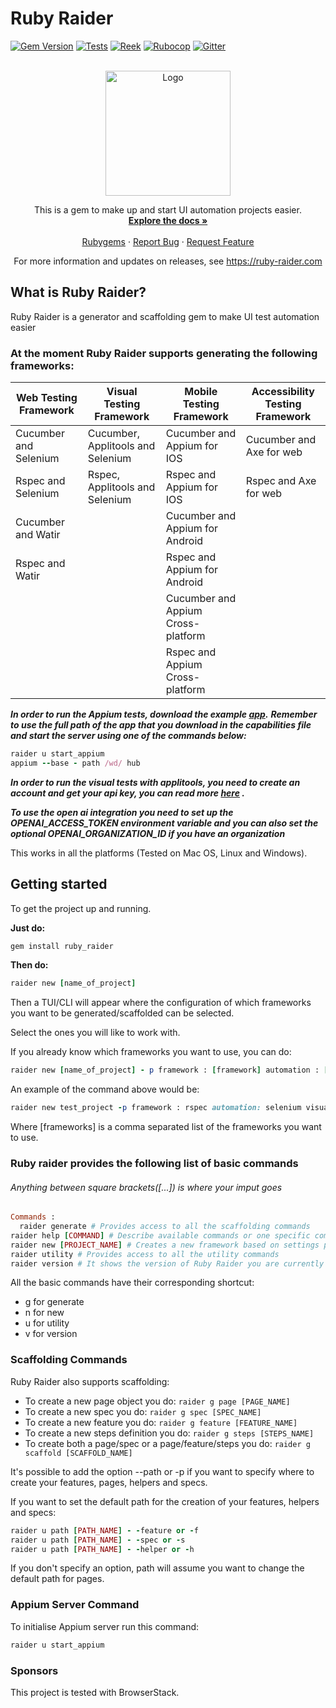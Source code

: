 # Ruby Raider

[![Gem Version](https://badge.fury.io/rb/ruby_raider.svg)](https://badge.fury.io/rb/ruby_raider)
[![Tests](https://github.com/RubyRaider/ruby_raider/actions/workflows/integration.yml/badge.svg)](https://github.com/RubyRaider/ruby_raider/actions/workflows/integration.yml)
[![Reek](https://github.com/RubyRaider/ruby_raider/actions/workflows/reek.yml/badge.svg)](https://github.com/RubyRaider/ruby_raider/actions/workflows/reek.yml)
[![Rubocop](https://github.com/RubyRaider/ruby_raider/actions/workflows/rubocop.yml/badge.svg)](https://github.com/RubyRaider/ruby_raider/actions/workflows/rubocop.yml)
[![Gitter](https://badges.gitter.im/RubyRaider/community.svg)](https://gitter.im/RubyRaider/community?utm_source=badge&utm_medium=badge&utm_campaign=pr-badge)

<!-- PROJECT LOGO -->
<br />
<div align="center">
   <a href="https://github.com/RubyRaider/ruby_raider">
   <img src="https://ruby-raider.com/wp-content/uploads/2022/05/logo-160x160.png?w=890" alt="Logo" style="width:200px;">
   </a>
   <p align="center">
      This is a gem to make up and start UI automation projects easier.
      <br />
      <a href="https://github.com/RubyRaider/ruby_raider#getting-started"><strong>Explore the docs »</strong></a>
      <br />
      <br />
      <a href="https://rubygems.org/gems/ruby_raider">Rubygems</a>
      ·
      <a href="https://github.com/RubyRaider/ruby_raider/issues">Report Bug</a>
      ·
      <a href="https://github.com/RubyRaider/ruby_raider/issues">Request Feature</a>
   </p>
   <p align="center"> For more information and updates on releases, see <a href="https://ruby-raider.com">https://ruby-raider.com</a></p>
</div>

## What is Ruby Raider?

Ruby Raider is a generator and scaffolding gem to make UI test automation easier

### At the moment Ruby Raider supports generating the following frameworks:

| Web Testing Framework | Visual Testing Framework          | Mobile Testing Framework           | Accessibility Testing Framework |
|-----------------------|-----------------------------------|------------------------------------|---------------------------------|
| Cucumber and Selenium | Cucumber, Applitools and Selenium | Cucumber and Appium for IOS        | Cucumber and Axe for web        |
| Rspec and Selenium    | Rspec, Applitools and Selenium    | Rspec and Appium for IOS           | Rspec and Axe for web           |
| Cucumber and Watir    |                                   | Cucumber and Appium for Android    |                                 |
| Rspec and Watir       |                                   | Rspec and Appium for Android       |                                 |
|                       |                                   | Cucumber and Appium Cross-platform |                                 |
|                       |                                   | Rspec and Appium Cross-platform    |                                 |

***In order to run the Appium tests, download the example [app](https://github.com/saucelabs/my-demo-app-rn).***
***Remember to use the full path of the app that you download in the capabilities file and start the server using one of
the commands below:***

```ruby
raider u start_appium
appium --base - path /wd/ hub  
```

***In order to run the visual tests with applitools, you need to create an account and get your api key, you can read
more [here](https://applitools.com/docs/topics/overview/obtain-api-key.html#:~:text=If%20you%20already%20have%20an,Your%20key%20will%20be%20displayed.)
.***

***To use the open ai integration you need to set up the OPENAI_ACCESS_TOKEN environment variable and
you can also set the optional OPENAI_ORGANIZATION_ID if you have an organization***

This works in all the platforms (Tested on Mac OS, Linux and Windows).

## Getting started

To get the project up and running.

**Just do:**

```ruby
gem install ruby_raider
```

**Then do:**

```ruby
raider new [name_of_project]
```

Then a TUI/CLI will appear where the configuration of which frameworks you want to be generated/scaffolded can be
selected.

Select the ones you will like to work with.

If you already know which frameworks you want to use, you can do:

```ruby
raider new [name_of_project] - p framework : [framework] automation : [automation_type] visual : [boolean] axe : [boolean]
```

An example of the command above would be:

```ruby
raider new test_project -p framework : rspec automation: selenium visual : false axe : true
```

Where [frameworks] is a comma separated list of the frameworks you want to use.

### Ruby raider provides the following list of basic commands

###### Anything between square brackets([...]) is where your imput goes

```ruby
Commands :
  raider generate # Provides access to all the scaffolding commands
raider help [COMMAND] # Describe available commands or one specific command
raider new [PROJECT_NAME] # Creates a new framework based on settings picked
raider utility # Provides access to all the utility commands 
raider version # It shows the version of Ruby Raider you are currently using
```

All the basic commands have their corresponding shortcut:

* g for generate
* n for new
* u for utility
* v for version

### Scaffolding Commands

Ruby Raider also supports scaffolding:

* To create a new page object you do: ```raider g page [PAGE_NAME]```
* To create a new spec you do: ```raider g spec [SPEC_NAME]```
* To create a new feature you do: ```raider g feature [FEATURE_NAME]```
* To create a new steps definition you do: ```raider g steps [STEPS_NAME]```
* To create both a page/spec or a page/feature/steps you do: ```raider g scaffold [SCAFFOLD_NAME]```

It's possible to add the option --path or -p if you want to specify where to create your features, pages, helpers and
specs.

If you want to set the default path for the creation of your features, helpers and specs:

```ruby
raider u path [PATH_NAME] - -feature or -f
raider u path [PATH_NAME] - -spec or -s
raider u path [PATH_NAME] - -helper or -h
```

If you don't specify an option, path will assume you want to change the default path for pages.

### Appium Server Command

To initialise Appium server run this command:

```ruby
raider u start_appium
```

### Sponsors

This project is tested with BrowserStack.

